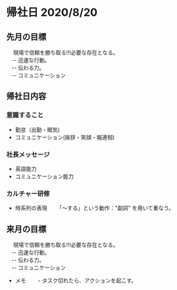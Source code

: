 # 帰社日 2020/8/20

## 先月の目標
　 現場で信頼を勝ち取る!!!必要な存在となる。  
　-- 迅速な行動。  
　-- 伝わる力。  
　-- コミュニケーション  

## 帰社日内容 

### 意識すること
 - 勤怠（出勤・眠気)  
 - コミュニケーション(挨拶・笑顔・報連相)  
 
### 社長メッセージ 
  - 英語能力 
  - コミュニケーション能力

### カルチャー研修
  - 時系列の表現　
  　「〜する」という動作："副詞" を用いて重なう。


## 来月の目標　
　 現場で信頼を勝ち取る!!!必要な存在となる。  
　-- 迅速な行動。  
　-- 伝わる力。  
　-- コミュニケーション  

  * メモ　
  　- タスク切れたら、アクションを起こす。
  　
